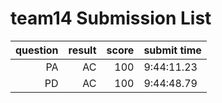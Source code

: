 # team14 Submission List
question | result | score | submit time
----:|----:|-----:|-----
PA | AC | 100 |  9:44:11.23 
PD | AC | 100 |  9:44:48.79 

